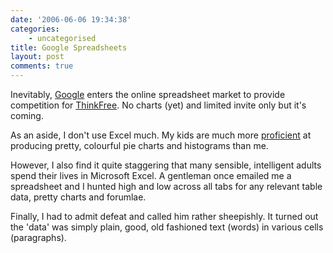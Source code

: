 ```yaml
---
date: '2006-06-06 19:34:38'
categories:
    - uncategorised
title: Google Spreadsheets
layout: post
comments: true
---
```

Inevitably,
[Google](http://www.google.com/googlespreadsheets/tour1.html) enters the
online spreadsheet market to provide competition for
[ThinkFree](../2006/04/26/office-20-thinkfree). No charts (yet) and
limited invite only but it's coming.

As an aside, I don't use Excel much. My kids are much more
[proficient](../../2006/06/01/probably-the-best-world-cup-chart) at
producing pretty, colourful pie charts and histograms than me.

However, I also find it quite staggering that many sensible, intelligent
adults spend their lives in Microsoft Excel. A gentleman once emailed me
a spreadsheet and I hunted high and low across all tabs for any relevant
table data, pretty charts and forumlae.

Finally, I had to admit defeat and called him rather sheepishly. It
turned out the 'data' was simply plain, good, old fashioned text (words)
in various cells (paragraphs).
